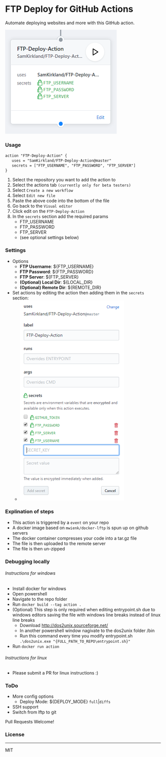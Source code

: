# FTP Deploy for GitHub Actions

Automate deploying websites and more with this GitHub action.

![Action](images/action.png)

### Usage
```
action "FTP-Deploy-Action" {
   uses = "SamKirkland/FTP-Deploy-Action@master"
   secrets = ["FTP_USERNAME", "FTP_PASSWORD", "FTP_SERVER"]
}
```

1. Select the repository you want to add the action to
2. Select the actions tab `(currently only for beta testers)`
3. Select `Create a new workflow`
4. Select `Edit new file`
5. Paste the above code into the bottom of the file
6. Go back to the `Visual editor`
7. Click edit on the `FTP-Deploy-Action`
8. In the `secrets` section add the required params
   * FTP_USERNAME
   * FTP_PASSWORD
   * FTP_SERVER
   * (see optional settings below)

### Settings
- Options
   - __FTP Username__: ${FTP_USERNAME}
   - __FTP Password__: ${FTP_PASSWORD}
   - __FTP Server__: ${FTP_SERVER}
   - __(Optional) Local Dir__: ${LOCAL_DIR}
   - __(Optional) Remote Dir__: ${REMOTE_DIR}
- Set actions by editing the action then adding them in the `secrets` section:
  - ![Action](images/env.png)


### Explination of steps
- This action is triggered by a `event` on your repo
- A docker image based on `mwienk/docker-lftp` is spun up on github servers
- The docker container compresses your code into a tar.gz file
- The file is then uploaded to the remote server
- The file is then un-zipped

### Debugging locally
###### Instructions for windows
- Install docker for windows
- Open powershell
- Navigate to the repo folder
- Run `docker build --tag action .`
- (Optional) This step is only required when editing entrypoint.sh due to windows editors saving the file with windows line breaks instead of linux line breaks
  - Download http://dos2unix.sourceforge.net/
  - In another powershell window nagivate to the dos2unix folder /bin
  - Run this command every time you modify entrypoint.sh `.\dos2unix.exe "{FULL_PATH_TO_REPO\entrypoint.sh}"`
- Run `docker run action`
  
###### Instructions for linux
- Please submit a PR for linux instructions :)


### ToDo
- More config options
   - Deploy Mode: ${DEPLOY_MODE} `full`|`diffs`
- SSH support
- Switch from lftp to git

Pull Requests Welcome!

### License
----

MIT
